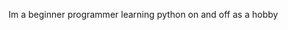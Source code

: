 Im a beginner programmer learning python on and off as a hobby

<!---
GRcrafter/GRcrafter is a ✨ special ✨ repository because its `README.md` (this file) appears on your GitHub profile.
You can click the Preview link to take a look at your changes.
--->
